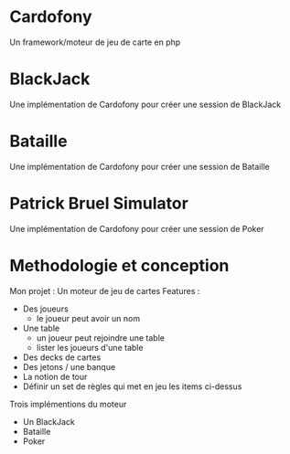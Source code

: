 # Cardofony

Un framework/moteur de jeu de carte en php

# BlackJack

Une implémentation de Cardofony pour créer une session de BlackJack

# Bataille

Une implémentation de Cardofony pour créer une session de Bataille

# Patrick Bruel Simulator

Une implémentation de Cardofony pour créer une session de Poker


# Methodologie et conception

Mon projet : Un moteur de jeu de cartes
Features :
 - Des joueurs
    - le joueur peut avoir un nom
 - Une table
    - un joueur peut rejoindre une table
    - lister les joueurs d'une table
 - Des decks de cartes
 - Des jetons / une banque
 - La notion de tour
 - Définir un set de règles qui met en jeu les items ci-dessus

Trois implémentions du moteur
 - Un BlackJack
 - Bataille
 - Poker
